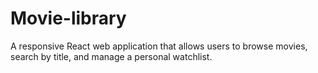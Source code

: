 # Movie-library
A responsive React web application that allows users to browse movies, search by title, and manage a personal watchlist.
